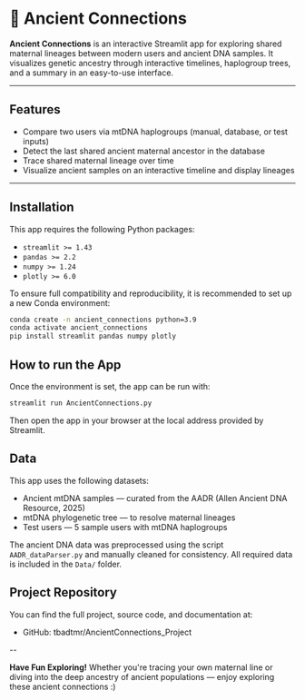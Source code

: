 # 🧬 Ancient Connections

**Ancient Connections** is an interactive Streamlit app for exploring shared maternal lineages between modern users and ancient DNA samples. 
It visualizes genetic ancestry through interactive timelines, haplogroup trees, and a summary in an easy-to-use interface.

---

## Features

- Compare two users via mtDNA haplogroups (manual, database, or test inputs)
- Detect the last shared ancient maternal ancestor in the database
- Trace shared maternal lineage over time
- Visualize ancient samples on an interactive timeline and display lineages
---

## Installation

This app requires the following Python packages:

- `streamlit >= 1.43`
- `pandas >= 2.2`
- `numpy >= 1.24`
- `plotly >= 6.0`

To ensure full compatibility and reproducibility, it is recommended to set up a new Conda environment:

```bash
conda create -n ancient_connections python=3.9
conda activate ancient_connections
pip install streamlit pandas numpy plotly
```

## How to run the App

Once the environment is set, the app can be run with:
```bash
streamlit run AncientConnections.py
```
Then open the app in your browser at the local address provided by Streamlit.

## Data

This app uses the following datasets:
- Ancient mtDNA samples — curated from the AADR (Allen Ancient DNA Resource, 2025)
- mtDNA phylogenetic tree — to resolve maternal lineages
- Test users — 5 sample users with mtDNA haplogroups

The ancient DNA data was preprocessed using the script `AADR_dataParser.py` and manually cleaned for consistency.
All required data is included in the `Data/` folder.

## Project Repository

You can find the full project, source code, and documentation at:
  - GitHub: tbadtmr/AncientConnections_Project

--

**Have Fun Exploring!**
Whether you're tracing your own maternal line or diving into the deep ancestry of ancient populations —
enjoy exploring these ancient connections :)
